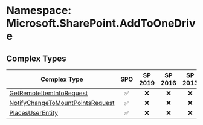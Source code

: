 # Namespace: Microsoft.SharePoint.AddToOneDrive

## Complex Types

Complex Type | SPO | SP 2019 | SP 2016 | SP 2013
----------|:---:|:-------:|:-------:|:-------:
[GetRemoteItemInfoRequest](./ComplexTypes/GetRemoteItemInfoRequest.md) | ✅ | ❌ | ❌ | ❌
[NotifyChangeToMountPointsRequest](./ComplexTypes/NotifyChangeToMountPointsRequest.md) | ✅ | ❌ | ❌ | ❌
[PlacesUserEntity](./ComplexTypes/PlacesUserEntity.md) | ✅ | ❌ | ❌ | ❌
